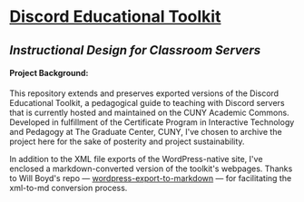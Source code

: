 # [Discord Educational Toolkit](discordedu.commons.gc.cuny.edu)

## *Instructional Design for Classroom Servers*

#### Project Background:
This repository extends and preserves exported versions of the Discord Educational Toolkit, a pedagogical guide to teaching with Discord servers that is currently hosted and maintained on the CUNY Academic Commons. Developed in fulfillment of the Certificate Program in Interactive Technology and Pedagogy at The Graduate Center, CUNY, I've chosen to archive the project here for the sake of posterity and project sustainability. 

In addition to the XML file exports of the WordPress-native site, I've enclosed a markdown-converted version of the toolkit's webpages. Thanks to Will Boyd's repo — [wordpress-export-to-markdown](https://github.com/lonekorean/wordpress-export-to-markdown) — for facilitating the xml-to-md conversion process.
